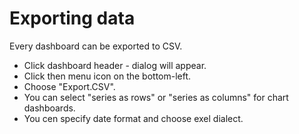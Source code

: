 # Exporting data

Every dashboard can be exported to CSV.
- Click dashboard header - dialog will appear.
- Click then menu icon on the bottom-left.
- Choose "Export.CSV".
- You can select "series as rows" or "series as columns" for chart dashboards.
- You cen specify date format and choose exel dialect.

